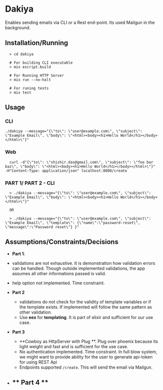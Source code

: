 # Dakiya

  Enables sending emails via CLI or a Rest end-point. Its used Mailgun in the background.

## Installation/Running
```
  > cd dakiya

  # For building CLI executable
  > mix escript.build

  # For Running HTTP Server
  > mix run --no-halt

  # For runing tests
  > mix test
```

## Usage

### CLI

```
./dakiya --message="{\"to\": \"user@example.com\", \"subject\": \"Example Email\", \"body\": \"<html><body><h1>Hello World</h1></body></html>\"}"
```

### Web
```
  curl -d"{\"to\": \"shishir.das@gmail.com\", \"subject\": \"foo bar baz\", \"body\": \"<html><body><h1>Hello World</h1></body></html>\"}" -H"Content-Type: application/json" localhost:8080/create
```

### PART 1/ PART 2 - CLI
```
  > ./dakiya --message="{\"to\": \"user@example.com\", \"subject\": \"Example Email\", \"body\": \"<html><body><h1>Hello World</h1></body></html>\"}"

  OR

  > ./dakiya --message="{\"to\": \"user@example.com\", \"subject\": \"Example Email\", \"template\": {\"name\":\"password-reset\", \"message\":\"Password reset\"} }"
```

## Assumptions/Constraints/Decisions

- **Part 1**:
 - validations are not exhaustive. It is demonstration how validation errors can be handled. Though outside implemented validations, the app assumes all other informations passed is valid.
 - help option not implemented. Time constraint.

- **Part 2**
  - validations do not check for the validity of template variables or if the template exists. If implemented
  will follow the same pattern as other validation.
  - Use **eex** for **templating**. It is part of elixir and sufficient for our use case.

- **Part 3**
  - **Cowboy as HttpServer with Plug **. Plug over phoenix because its light weight and fast and is sufficient for the use case.
  - No authentication implemented. Time constraint. In full blow system, we might want to provide ability for the user to generate api-token for using REST Api
  - Endpoints supported ```/create```. This will send the email via Mailgun.

- ** Part 4 **
  -





